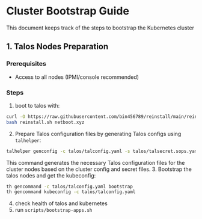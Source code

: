 # Cluster Bootstrap Guide

This document keeps track of the steps to bootstrap the Kubernetes cluster

## 1. Talos Nodes Preparation

### Prerequisites
- Access to all nodes (IPMI/console recommended)

### Steps
1. boot to talos with:
```bash
curl -O https://raw.githubusercontent.com/bin456789/reinstall/main/reinstall.sh || wget -O reinstall.sh $_
bash reinstall.sh netboot.xyz
```
2. Prepare Talos configuration files by generating Talos configs using `talhelper`:
```bash
talhelper genconfig -c talos/talconfig.yaml -s talos/talsecret.sops.yaml
```
   This command generates the necessary Talos configuration files for the cluster nodes based on the cluster config and secret files.
3. Bootstrap the talos nodes and get the kubeconfig:
```bash
th gencommand -c talos/talconfig.yaml bootstrap
th gencommand kubeconfig -c talos/talconfig.yaml
```
4.  check health of talos and kubernetes
5. run `scripts/bootstrap-apps.sh`